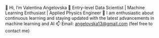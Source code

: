 👋 Hi, I’m Valentina Angelovska
🚀 Entry-level Data Scientist | Machine Learning Enthusiast | Applied Physics Engineer 
🌱  I am enthusiastic about continuous learning and staying updated with the latest advancements in machine learning and AI
📫 Email: angelovska13@gmail.com (feel free to contact me)


<!---
ValentinaAng/ValentinaAng is a ✨ special ✨ repository because its `README.md` (this file) appears on your GitHub profile.
You can click the Preview link to take a look at your changes.
--->
